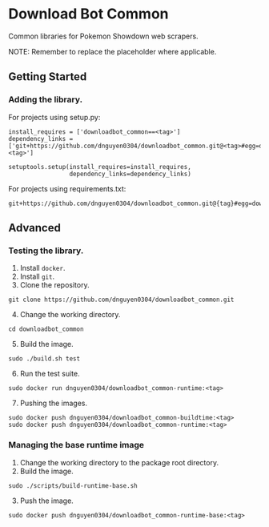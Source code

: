 # Download Bot Common
Common libraries for Pokemon Showdown web scrapers.

NOTE: Remember to replace the <tag> placeholder where applicable.

## Getting Started
### Adding the library.
For projects using setup.py:
```
install_requires = ['downloadbot_common==<tag>']
dependency_links = ['git+https://github.com/dnguyen0304/downloadbot_common.git@<tag>#egg=downloadbot_common-<tag>']

setuptools.setup(install_requires=install_requires,
                 dependency_links=dependency_links)
```

For projects using requirements.txt:
```
git+https://github.com/dnguyen0304/downloadbot_common.git@{tag}#egg=downloadbot_common
```

## Advanced
### Testing the library.
1. Install `docker`.
2. Install `git`.
3. Clone the repository.
```
git clone https://github.com/dnguyen0304/downloadbot_common.git
```
4. Change the working directory.
```
cd downloadbot_common
```
5. Build the image.
```
sudo ./build.sh test
```
6. Run the test suite.
```
sudo docker run dnguyen0304/downloadbot_common-runtime:<tag>
```
7. Pushing the images.
```
sudo docker push dnguyen0304/downloadbot_common-buildtime:<tag>
sudo docker push dnguyen0304/downloadbot_common-runtime:<tag>
```

### Managing the base runtime image
1. Change the working directory to the package root directory.
2. Build the image.
```
sudo ./scripts/build-runtime-base.sh
```
3. Push the image.
```
sudo docker push dnguyen0304/downloadbot_common-runtime-base:<tag>
```
